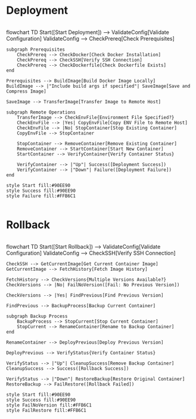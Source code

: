 # Deployment

```mermaid
```

flowchart TD
    Start([Start Deployment]) --> ValidateConfig[Validate Configuration]
    ValidateConfig --> CheckPrereq[Check Prerequisites]

    subgraph Prerequisites
        CheckPrereq --> CheckDocker[Check Docker Installation]
        CheckPrereq --> CheckSSH[Verify SSH Connection]
        CheckPrereq --> CheckDockerfile[Check Dockerfile Exists]
    end
    
    Prerequisites --> BuildImage[Build Docker Image Locally]
    BuildImage --> |"Include build args if specified"| SaveImage[Save and Compress Image]
    
    SaveImage --> TransferImage[Transfer Image to Remote Host]
    
    subgraph Remote Operations
        TransferImage --> CheckEnvFile{Environment File Specified?}
        CheckEnvFile --> |Yes| CopyEnvFile[Copy ENV File to Remote Host]
        CheckEnvFile --> |No| StopContainer[Stop Existing Container]
        CopyEnvFile --> StopContainer
        
        StopContainer --> RemoveContainer[Remove Existing Container]
        RemoveContainer --> StartContainer[Start New Container]
        StartContainer --> VerifyContainer{Verify Container Status}
        
        VerifyContainer --> |"Up"| Success([Deployment Success])
        VerifyContainer --> |"Down"| Failure([Deployment Failure])
    end
    
    style Start fill:#90EE90
    style Success fill:#90EE90
    style Failure fill:#FFB6C1

```
```

# Rollback

```mermaid
```

flowchart TD
    Start([Start Rollback]) --> ValidateConfig[Validate Configuration]
    ValidateConfig --> CheckSSH[Verify SSH Connection]

    CheckSSH --> GetCurrentImage[Get Current Container Image]
    GetCurrentImage --> FetchHistory[Fetch Image History]
    
    FetchHistory --> CheckVersions{Multiple Versions Available?}
    CheckVersions --> |No| FailNoVersion([Fail: No Previous Version])
    
    CheckVersions --> |Yes| FindPrevious[Find Previous Version]
    
    FindPrevious --> BackupProcess[Backup Current Container]
    
    subgraph Backup Process
        BackupProcess --> StopCurrent[Stop Current Container]
        StopCurrent --> RenameContainer[Rename to Backup Container]
    end
    
    RenameContainer --> DeployPrevious[Deploy Previous Version]
    
    DeployPrevious --> VerifyStatus{Verify Container Status}
    
    VerifyStatus --> |"Up"| CleanupSuccess[Remove Backup Container]
    CleanupSuccess --> Success([Rollback Success])
    
    VerifyStatus --> |"Down"| RestoreBackup[Restore Original Container]
    RestoreBackup --> FailRestore([Rollback Failed])
    
    style Start fill:#90EE90
    style Success fill:#90EE90
    style FailNoVersion fill:#FFB6C1
    style FailRestore fill:#FFB6C1

```
```
